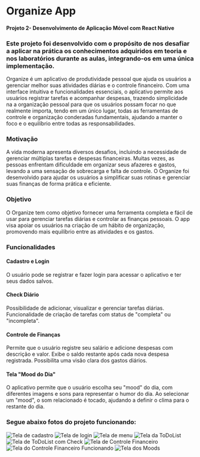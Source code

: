 # Organize App
#### Projeto 2- Desenvolvimento de Aplicação Móvel com React Native  

  ### Este projeto foi desenvolvido com o propósito de nos desafiar a aplicar na prática os conhecimentos adquiridos em teoria e nos laboratórios durante as aulas, integrando-os em uma única implementação. 

  Organize é um aplicativo de produtividade pessoal que ajuda os usuários a gerenciar melhor suas atividades diárias e o controle financeiro. Com uma interface intuitiva e funcionalidades essenciais, o aplicativo permite aos usuários registrar tarefas e acompanhar despesas, trazendo simplicidade na a organização pessoal para que os usuários possam focar no que realmente importa, tendo em um único lugar, todas as ferramentas de controle e organização conderadas fundamentais, ajudando a manter o foco e o equilíbrio entre todas as responsabilidades.

  ### Motivação
  A vida moderna apresenta diversos desafios, incluindo a necessidade de gerenciar múltiplas tarefas e despesas financeiras. Muitas vezes, as pessoas enfrentam dificuldade em organizar seus afazeres e gastos, levando a uma sensação de sobrecarga e falta de controle. O Organize foi desenvolvido para ajudar os usuários a simplificar suas rotinas e gerenciar suas finanças de forma prática e eficiente.

  ### Objetivo
  O Organize tem como objetivo fornecer uma ferramenta completa e fácil de usar para gerenciar tarefas diárias e controlar as finanças pessoais. O app visa apoiar os usuários na criação de um hábito de organização, promovendo mais equilíbrio entre as atividades e os gastos.

  ### Funcionalidades
#### Cadastro e Login
  O usuário pode se registrar e fazer login para acessar o aplicativo e ter seus dados salvos.
  
#### Check Diário
  Possibilidade de adicionar, visualizar e gerenciar tarefas diárias.
  Funcionalidade de criação de tarefas com status de "completa" ou "incompleta".
  
#### Controle de Finanças
  Permite que o usuário registre seu salário e adicione despesas com descrição e valor.
  Exibe o saldo restante após cada nova despesa registrada.
  Possibilita uma visão clara dos gastos diários.

#### Tela "Mood do Dia"
  O aplicativo permite que o usuário escolha seu "mood" do dia, com diferentes imagens e sons para representar o humor do dia.
  Ao selecionar um "mood", o som relacionado é tocado, ajudando a definir o clima para o restante do dia.

  ### Segue abaixo fotos do projeto funcionando:
  ![Tela de cadastro](app/cadastro].png)
  ![Tela de login](app/login.png)
  ![Tela de menu](app/principal.png)
  ![Tela da ToDoList](app/toDo.png)
  ![Tela de ToDoList com Check](app/check.png)
  ![Tela de Controle Financeiro](app/financ.png)
  ![Tela do Controle Financeiro Funcionando](app/financ_2.png)
  ![Tela dos Moods](app/mood.png)


  
  
  

    
